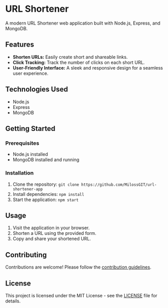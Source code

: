 # URL Shortener

A modern URL Shortener web application built with Node.js, Express, and MongoDB.

## Features

- **Shorten URLs:** Easily create short and shareable links.
- **Click Tracking:** Track the number of clicks on each short URL.
- **User-Friendly Interface:** A sleek and responsive design for a seamless user experience.

## Technologies Used

- Node.js
- Express
- MongoDB

## Getting Started

### Prerequisites

- Node.js installed
- MongoDB installed and running

### Installation

1. Clone the repository: `git clone https://github.com/MilossGIT/url-shortener-app`
2. Install dependencies: `npm install`
3. Start the application: `npm start`

## Usage

1. Visit the application in your browser.
2. Shorten a URL using the provided form.
3. Copy and share your shortened URL.

## Contributing

Contributions are welcome! Please follow the [contribution guidelines](CONTRIBUTING.md).

## License

This project is licensed under the MIT License - see the [LICENSE](LICENSE) file for details.
